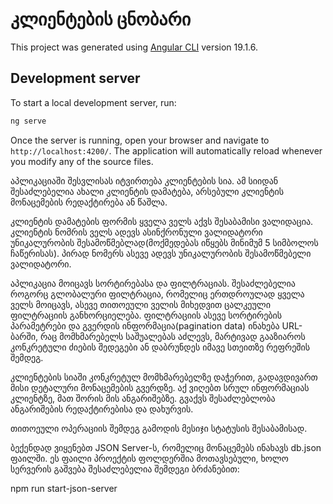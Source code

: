 # კლიენტების ცნობარი

This project was generated using [Angular CLI](https://github.com/angular/angular-cli) version 19.1.6.

## Development server

To start a local development server, run:

```bash
ng serve
```

Once the server is running, open your browser and navigate to `http://localhost:4200/`. The application will automatically reload whenever you modify any of the source files.

აპლიკაციაში შესვლისას იტვირთება კლიენტების სია. ამ სიიდან შესაძლებელია ახალი კლიენტის დამატება, არსებული კლიენტის მონაცემების რედაქტირება ან წაშლა.

კლიენტის დამატების ფორმის ყველა ველს აქვს შესაბამისი ვალიდაცია. კლიენტის ნომრის ველს ადევს ასინქრონული ვალიდატორი უნიკალურობის შესამოწმებლად(მოქმედებას იწყებს მინიმუმ 5 სიმბოლოს ჩაწერისას).
პირად ნომერს ასევე ადევს უნიკალურობის შესამოწმებელი ვალიდატორი.

აპლიკაცია მოიცავს სორტირებასა და ფილტრაციას. შესაძლებელია როგორც გლობალური ფილტრაცია, რომელიც ერთდროულად ყველა ველს მოიცავს, ასევე თითოეული ველის მიხედვით ცალკეული ფილტრაციის განხორციელება. ფილტრაციის ასევე სორტირების პარამეტრები და გვერდის ინფორმაცია(pagination data) ინახება URL-ბარში, რაც მომხმარებელს საშუალებას აძლევს, მარტივად გააზიაროს კონკრეტული ძიების შედეგები ან დაბრუნდეს იმავე სთეითზე რეფრეშის შემდეგ.

კლიენტების სიაში კონკრეტულ მომხმარებელზე დაჭერით, გადავდივართ მისი დეტალური მონაცემების გვერდზე. აქ ვიღებთ სრულ ინფორმაციას კლიენტზე, მათ შორის მის ანგარიშებზე. გვაქვს შესაძლებლობა ანგარიშების რედაქტირებისა და დახურვის.

თითოეული ოპერაციის შემდეგ გამოდის მესიჯი სტატუსის შესაბამისად.

ბექენდად ვიყენებთ JSON Server-ს, რომელიც მონაცემებს ინახავს db.json ფაილში. ეს ფაილი პროექტის ფოლდერშია მოთავსებული, ხოლო სერვერის გაშვება შესაძლებელია შემდეგი ბრძანებით:

 npm run start-json-server


